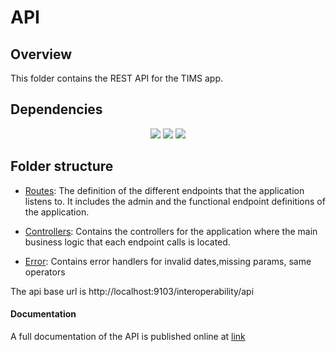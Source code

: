 # API
## Overview
This folder contains the REST API for the TIMS app.

## Dependencies
<p align="center">
   <a href="https://www.npmjs.com/package/cors">
       <img src="https://img.shields.io/badge/cors-2.8.5-brightgreen" /></a>
  <a href="https://www.npmjs.com/package/express">
        <img src="https://img.shields.io/badge/express-4.17.2-red" /></a>
  <a href="https://www.npmjs.com/package/moment">
        <img src="https://img.shields.io/badge/moment-2.29.1-blueviolet" /></a>
  </p>
  
## Folder structure
- [Routes](./routes):
  The definition of the different endpoints that the application listens to. It includes the admin and the functional endpoint definitions of the application.

- [Controllers](./controllers):
  Contains the controllers for the application where the main business logic that each endpoint calls is located.

- [Error](./error):
  Contains error handlers for invalid dates,missing params, same operators

The api base url is http://localhost:9103/interoperability/api

#### Documentation
A full documentation of the API is published online at [link](https://documenter.getpostman.com/view/19003492/UVXgKwmZ)

